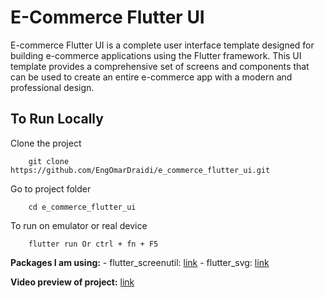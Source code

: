 # E-Commerce Flutter UI

E-commerce Flutter UI is a complete user interface template designed for building e-commerce applications using the Flutter framework. This UI template provides a comprehensive set of screens and components that can be used to create an entire e-commerce app with a modern and professional design.

## To Run Locally

Clone the project

```batch
    git clone https://github.com/EngOmarDraidi/e_commerce_flutter_ui.git
```

Go to project folder

```batch
    cd e_commerce_flutter_ui
```

To run on emulator or real device

```batch
    flutter run Or ctrl + fn + F5
```

**Packages I am using:**
    - flutter_screenutil: [link](https://pub.dev/packages/flutter_screenutil)
    - flutter_svg: [link](https://pub.dev/packages/flutter_svg)
    
**Video preview of project:** [link](https://www.linkedin.com/posts/engomardraidi_ecommerce-ui-appdevelopment-activity-7043618441190064128-eF51?utm_source=share&utm_medium=member_desktop)
